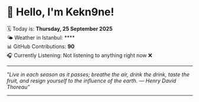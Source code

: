 # 👋 Hello, I'm Kekn9ne!

🗓️ Today is: **Thursday, 25 September 2025**  
🌤️ Weather in Istanbul: ****  
📊 GitHub Contributions: **90**  
🎧 Currently Listening: Not listening to anything right now ❌

---

_"Live in each season as it passes; breathe the air, drink the drink, taste the fruit, and resign yourself to the influence of the earth. — *Henry David Thoreau*"_

---
